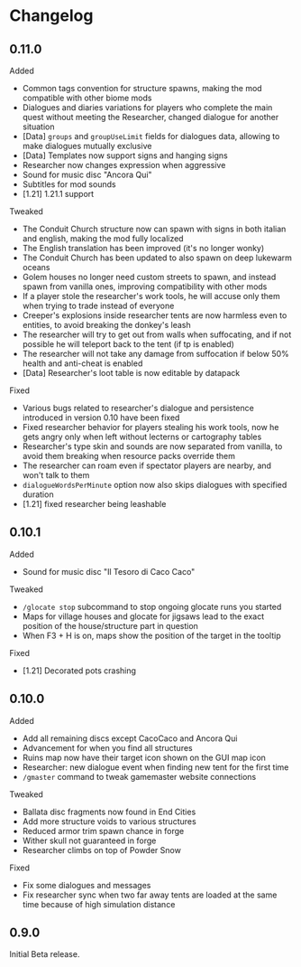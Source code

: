 # Changelog

## 0.11.0

Added
- Common tags convention for structure spawns, making the mod compatible with other biome mods
- Dialogues and diaries variations for players who complete the main quest without meeting the Researcher, changed dialogue for another situation
- [Data] `groups` and `groupUseLimit` fields for dialogues data, allowing to make dialogues mutually exclusive
- [Data] Templates now support signs and hanging signs
- Researcher now changes expression when aggressive
- Sound for music disc "Ancora Qui"
- Subtitles for mod sounds
- [1.21] 1.21.1 support

Tweaked
- The Conduit Church structure now can spawn with signs in both italian and english, making the mod fully localized
- The English translation has been improved (it's no longer wonky)
- The Conduit Church has been updated to also spawn on deep lukewarm oceans
- Golem houses no longer need custom streets to spawn, and instead spawn from vanilla ones, improving compatibility with other mods
- If a player stole the researcher's work tools, he will accuse only them when trying to trade instead of everyone
- Creeper's explosions inside researcher tents are now harmless even to entities, to avoid breaking the donkey's leash
- The researcher will try to get out from walls when suffocating, and if not possible he will teleport back to the tent (if tp is enabled)
- The researcher will not take any damage from suffocation if below 50% health and anti-cheat is enabled
- [Data] Researcher's loot table is now editable by datapack

Fixed
- Various bugs related to researcher's dialogue and persistence introduced in version 0.10 have been fixed
- Fixed researcher behavior for players stealing his work tools, now he gets angry only when left without lecterns or cartography tables
- Researcher's type skin and sounds are now separated from vanilla, to avoid them breaking when resource packs override them
- The researcher can roam even if spectator players are nearby, and won't talk to them
- `dialogueWordsPerMinute` option now also skips dialogues with specified duration
- [1.21] fixed researcher being leashable


## 0.10.1

Added
- Sound for music disc "Il Tesoro di Caco Caco"

Tweaked
- `/glocate stop` subcommand to stop ongoing glocate runs you started
- Maps for village houses and glocate for jigsaws lead to the exact
    position of the house/structure part in question
- When F3 + H is on, maps show the position of the target in the tooltip

Fixed
- [1.21] Decorated pots crashing


## 0.10.0

Added
- Add all remaining discs except CacoCaco and Ancora Qui
- Advancement for when you find all structures
- Ruins map now have their target icon shown on the GUI map icon
- Researcher: new dialogue event when finding new tent for the first time
- `/gmaster` command to tweak gamemaster website connections

Tweaked
- Ballata disc fragments now found in End Cities
- Add more structure voids to various structures
- Reduced armor trim spawn chance in forge
- Wither skull not guaranteed in forge
- Researcher climbs on top of Powder Snow

Fixed
- Fix some dialogues and messages
- Fix researcher sync when two far away tents are loaded at the same time because of high simulation distance


## 0.9.0

Initial Beta release.

